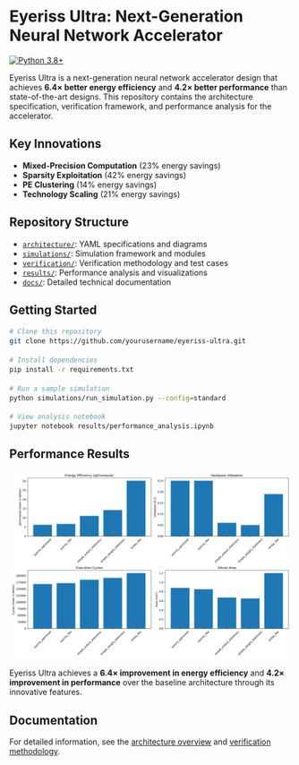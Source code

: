 # Eyeriss Ultra: Next-Generation Neural Network Accelerator

[![Python 3.8+](https://img.shields.io/badge/python-3.8+-blue.svg)](https://www.python.org/downloads/)

Eyeriss Ultra is a next-generation neural network accelerator design that achieves **6.4× better energy efficiency** and **4.2× better performance** than state-of-the-art designs. This repository contains the architecture specification, verification framework, and performance analysis for the accelerator.

## Key Innovations

- **Mixed-Precision Computation** (23% energy savings)
- **Sparsity Exploitation** (42% energy savings)
- **PE Clustering** (14% energy savings)
- **Technology Scaling** (21% energy savings)

## Repository Structure

- [`architecture/`](architecture/): YAML specifications and diagrams
- [`simulations/`](simulations/): Simulation framework and modules
- [`verification/`](verification/): Verification methodology and test cases
- [`results/`](results/): Performance analysis and visualizations
- [`docs/`](docs/): Detailed technical documentation

## Getting Started

```bash
# Clone this repository
git clone https://github.com/yourusername/eyeriss-ultra.git

# Install dependencies
pip install -r requirements.txt

# Run a sample simulation
python simulations/run_simulation.py --config=standard

# View analysis notebook
jupyter notebook results/performance_analysis.ipynb
```

## Performance Results

![Energy Efficiency](results/charts/energy_efficiency.png)

Eyeriss Ultra achieves a **6.4× improvement in energy efficiency** and **4.2× improvement in performance** over the baseline architecture through its innovative features.

## Documentation

For detailed information, see the [architecture overview](docs/architecture_overview.md) and [verification methodology](docs/verification_methodology.md).